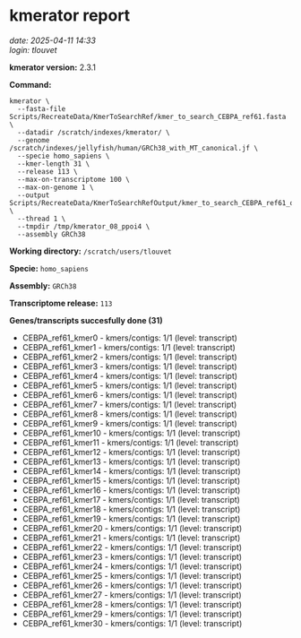 # kmerator report
*date: 2025-04-11 14:33*  
*login: tlouvet*

**kmerator version:** 2.3.1

**Command:**

```
kmerator \
  --fasta-file Scripts/RecreateData/KmerToSearchRef/kmer_to_search_CEBPA_ref61.fasta \
  --datadir /scratch/indexes/kmerator/ \
  --genome /scratch/indexes/jellyfish/human/GRCh38_with_MT_canonical.jf \
  --specie homo_sapiens \
  --kmer-length 31 \
  --release 113 \
  --max-on-transcriptome 100 \
  --max-on-genome 1 \
  --output Scripts/RecreateData/KmerToSearchRefOutput/kmer_to_search_CEBPA_ref61_output \
  --thread 1 \
  --tmpdir /tmp/kmerator_08_ppoi4 \
  --assembly GRCh38
```

**Working directory:** `/scratch/users/tlouvet`

**Specie:** `homo_sapiens`

**Assembly:** `GRCh38`

**Transcriptome release:** `113`

**Genes/transcripts succesfully done (31)**

- CEBPA_ref61_kmer0 - kmers/contigs: 1/1 (level: transcript)
- CEBPA_ref61_kmer1 - kmers/contigs: 1/1 (level: transcript)
- CEBPA_ref61_kmer2 - kmers/contigs: 1/1 (level: transcript)
- CEBPA_ref61_kmer3 - kmers/contigs: 1/1 (level: transcript)
- CEBPA_ref61_kmer4 - kmers/contigs: 1/1 (level: transcript)
- CEBPA_ref61_kmer5 - kmers/contigs: 1/1 (level: transcript)
- CEBPA_ref61_kmer6 - kmers/contigs: 1/1 (level: transcript)
- CEBPA_ref61_kmer7 - kmers/contigs: 1/1 (level: transcript)
- CEBPA_ref61_kmer8 - kmers/contigs: 1/1 (level: transcript)
- CEBPA_ref61_kmer9 - kmers/contigs: 1/1 (level: transcript)
- CEBPA_ref61_kmer10 - kmers/contigs: 1/1 (level: transcript)
- CEBPA_ref61_kmer11 - kmers/contigs: 1/1 (level: transcript)
- CEBPA_ref61_kmer12 - kmers/contigs: 1/1 (level: transcript)
- CEBPA_ref61_kmer13 - kmers/contigs: 1/1 (level: transcript)
- CEBPA_ref61_kmer14 - kmers/contigs: 1/1 (level: transcript)
- CEBPA_ref61_kmer15 - kmers/contigs: 1/1 (level: transcript)
- CEBPA_ref61_kmer16 - kmers/contigs: 1/1 (level: transcript)
- CEBPA_ref61_kmer17 - kmers/contigs: 1/1 (level: transcript)
- CEBPA_ref61_kmer18 - kmers/contigs: 1/1 (level: transcript)
- CEBPA_ref61_kmer19 - kmers/contigs: 1/1 (level: transcript)
- CEBPA_ref61_kmer20 - kmers/contigs: 1/1 (level: transcript)
- CEBPA_ref61_kmer21 - kmers/contigs: 1/1 (level: transcript)
- CEBPA_ref61_kmer22 - kmers/contigs: 1/1 (level: transcript)
- CEBPA_ref61_kmer23 - kmers/contigs: 1/1 (level: transcript)
- CEBPA_ref61_kmer24 - kmers/contigs: 1/1 (level: transcript)
- CEBPA_ref61_kmer25 - kmers/contigs: 1/1 (level: transcript)
- CEBPA_ref61_kmer26 - kmers/contigs: 1/1 (level: transcript)
- CEBPA_ref61_kmer27 - kmers/contigs: 1/1 (level: transcript)
- CEBPA_ref61_kmer28 - kmers/contigs: 1/1 (level: transcript)
- CEBPA_ref61_kmer29 - kmers/contigs: 1/1 (level: transcript)
- CEBPA_ref61_kmer30 - kmers/contigs: 1/1 (level: transcript)
